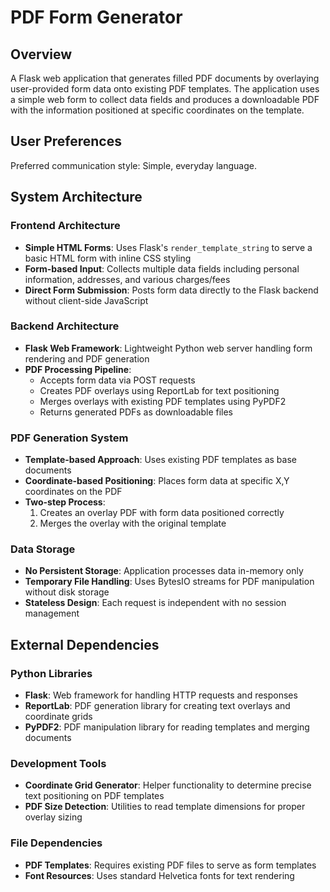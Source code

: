 # PDF Form Generator

## Overview

A Flask web application that generates filled PDF documents by overlaying user-provided form data onto existing PDF templates. The application uses a simple web form to collect data fields and produces a downloadable PDF with the information positioned at specific coordinates on the template.

## User Preferences

Preferred communication style: Simple, everyday language.

## System Architecture

### Frontend Architecture
- **Simple HTML Forms**: Uses Flask's `render_template_string` to serve a basic HTML form with inline CSS styling
- **Form-based Input**: Collects multiple data fields including personal information, addresses, and various charges/fees
- **Direct Form Submission**: Posts form data directly to the Flask backend without client-side JavaScript

### Backend Architecture
- **Flask Web Framework**: Lightweight Python web server handling form rendering and PDF generation
- **PDF Processing Pipeline**: 
  - Accepts form data via POST requests
  - Creates PDF overlays using ReportLab for text positioning
  - Merges overlays with existing PDF templates using PyPDF2
  - Returns generated PDFs as downloadable files

### PDF Generation System
- **Template-based Approach**: Uses existing PDF templates as base documents
- **Coordinate-based Positioning**: Places form data at specific X,Y coordinates on the PDF
- **Two-step Process**: 
  1. Creates an overlay PDF with form data positioned correctly
  2. Merges the overlay with the original template

### Data Storage
- **No Persistent Storage**: Application processes data in-memory only
- **Temporary File Handling**: Uses BytesIO streams for PDF manipulation without disk storage
- **Stateless Design**: Each request is independent with no session management

## External Dependencies

### Python Libraries
- **Flask**: Web framework for handling HTTP requests and responses
- **ReportLab**: PDF generation library for creating text overlays and coordinate grids
- **PyPDF2**: PDF manipulation library for reading templates and merging documents

### Development Tools
- **Coordinate Grid Generator**: Helper functionality to determine precise text positioning on PDF templates
- **PDF Size Detection**: Utilities to read template dimensions for proper overlay sizing

### File Dependencies
- **PDF Templates**: Requires existing PDF files to serve as form templates
- **Font Resources**: Uses standard Helvetica fonts for text rendering